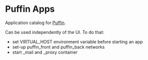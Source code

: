 # Puffin Apps

Application catalog for [Puffin](http://puffin.rocks).

Can be used independently of the UI. To do that:
- set VIRTUAL_HOST environment variable before starting an app
- set-up puffin_front and puffin_back networks
- start _mail and _proxy container
